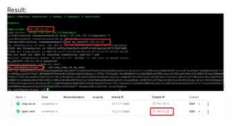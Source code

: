 Result:
![Image alt](https://github.com/DmitryKramich/open-ldap/blob/master/day2/screen/1.png)
![Image alt](https://github.com/DmitryKramich/open-ldap/blob/master/day2/screen/2.png)